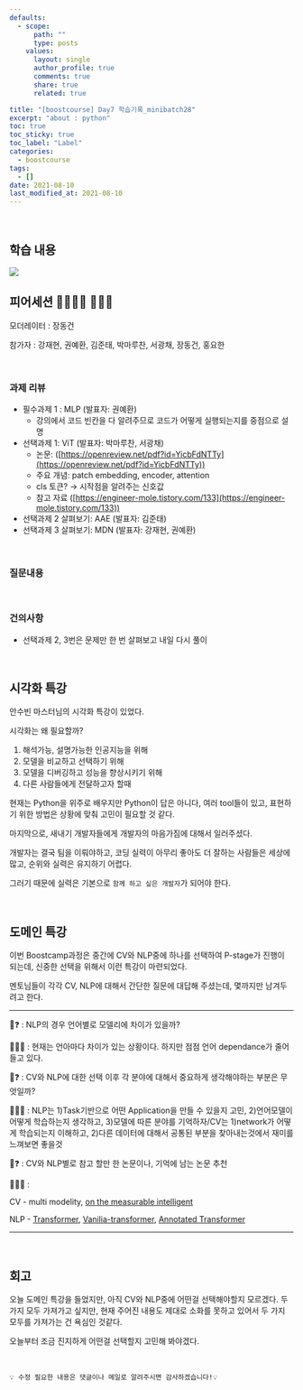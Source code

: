 ```yaml
---
defaults:
  - scope:
      path: ""
      type: posts
    values:
      layout: single
      author_profile: true
      comments: true
      share: true
      related: true

title: "[boostcourse] Day7 학습기록_minibatch28"
excerpt: "about : python"
toc: true
toc_sticky: true
toc_label: "Label"
categories:
  - boostcourse
tags:
  - []
date: 2021-08-10
last_modified_at: 2021-08-10
---
```

<br>

## 학습 내용

<a href="https://hongsusoo.github.io/dl/dl_optimization"><img src="https://img.shields.io/badge/-OPTIM-red"/></a>


## 피어세션 👨‍👨‍👦‍👦 👨‍👨‍👦

모더레이터 : 장동건

참가자 : 강재현, 권예환, 김준태, 박마루찬, 서광채, 장동건, 홍요한

<br>

### 과제 리뷰

- 필수과제 1 : MLP (발표자: 권예환)
    - 강의에서 코드 빈칸을 다 알려주므로 코드가 어떻게 실행되는지를 중점으로 설명
- 선택과제 1: ViT (발표자: 박마루찬, 서광채)
    - 논문: ([https://openreview.net/pdf?id=YicbFdNTTy](https://openreview.net/pdf?id=YicbFdNTTy))
    - 주요 개념: patch embedding, encoder, attention
    - cls 토큰?  → 시작점을 알려주는 신호값
    - 참고 자료 ([https://engineer-mole.tistory.com/133](https://engineer-mole.tistory.com/133))
- 선택과제 2 살펴보기: AAE (발표자: 김준태)
- 선택과제 3 살펴보기: MDN (발표자: 강재현, 권예환)

<br>

### 질문내용

<br>

### 건의사항

- 선택과제 2, 3번은 문제만 한 번 살펴보고 내일 다시 풀이

<br>

## 시각화 특강

안수빈 마스터님의 시각화 특강이 있었다.

시각화는 왜 필요할까?

1. 해석가능, 설명가능한 인공지능을 위해
2. 모델을 비교하고 선택하기 위해
3. 모델을 디버깅하고 성능을 향상시키기 위해
4. 다른 사람들에게 전달하고자 할때 

현재는 Python을 위주로 배우지만 Python이 답은 아니다, 여러 tool들이 있고, 표현하기 위한 방법은 상황에 맞춰 고민이 필요할 것 같다.

마지막으로, 새내기 개발자들에게 개발자의 마음가짐에 대해서 일러주셨다.

개발자는
결국 팀을 이뤄야하고, 코딩 실력이 아무리 좋아도 더 잘하는 사람들은 세상에 많고, 순위와 실력은 유지하기 어렵다.

그러기 때문에 실력은 기본으로 `함께 하고 싶은 개발자`가 되어야 한다.

<br>

## 도메인 특강

이번 Boostcamp과정은 중간에 CV와 NLP중에 하나를 선택하여 P-stage가 진행이 되는데, 신중한 선택을 위해서 이런 특강이 마련되었다. 

멘토님들이 각각 CV, NLP에 대해서 간단한 질문에 대답해 주셨는데, 몇까지만 남겨두려고 한다.

---

👶❓ :  NLP의 경우 언어별로 모델리에 차이가 있을까?

👨‍🎓❕ : 현재는 언아마다 차이가 있는 상황이다. 하지만 점점 언어 dependance가 줄어들고 있다.

👶❓ : CV와 NLP에 대한 선택 이후 각 분야에 대해서 중요하게 생각해야하는 부분은 무엇일까?

👨‍🎓❕ : NLP는 1)Task기반으로 어떤 Application을 만들 수 있을지 고민, 2)언어모델이 어떻게 학습하는지 생각하고, 3)모델에 따른 분야를 기억하자/CV는 1)network가 어떻게 학습되는지 이해하고, 2)다른 데이터에 대해서 공통된 부분을 찾아내는것에서 재미를 느껴보면 좋을것

👶❓ : CV와 NLP별로 참고 할만 한 논문이나, 기억에 남는 논문 추천

👨‍🎓❕ : 

CV - multi modelity,
[on the measurable intelligent](https://www.youtube.com/results?search_query=on+the+measure+of+intelligence)

NLP - [Transformer](https://arxiv.org/abs/1706.03762), [Vanilia-transformer]([https://github.com/KimDaeUng/PLM-Implementation/tree/main/01_Vanilla-Transformer](https://github.com/KimDaeUng/PLM-Implementation/tree/main/01_Vanilla-Transformer)), [Annotated Transformer](http://nlp.seas.harvard.edu/2018/04/03/attention.html)

---

<br>

## 회고

오늘 도메인 특강을 들었지만, 아직 CV와 NLP중에 어떤걸 선택해야할지 모르겠다. 두 가지 모두 가져가고 싶지만, 현재 주어진 내용도 제대로 소화를 못하고 있어서 두 가지 모두를 가져가는 건 욕심인 것같다. 

오늘부터 조금 진지하게 어떤걸 선택할지 고민해 봐야겠다. 

<br>

```
💡 수정 필요한 내용은 댓글이나 메일로 알려주시면 감사하겠습니다!💡 
```
